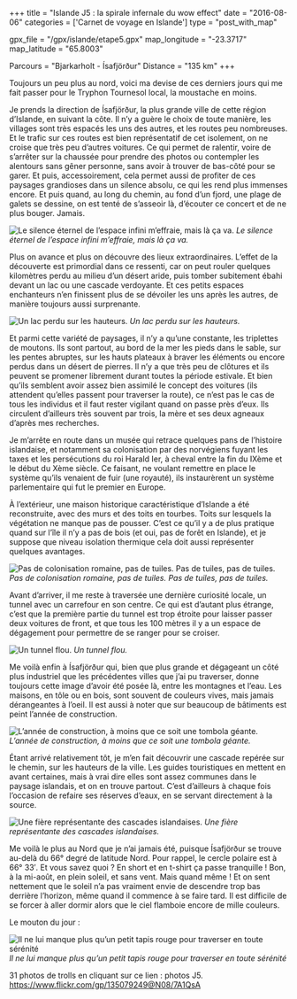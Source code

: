 +++
title = "Islande J5 : la spirale infernale du wow effect"
date = "2016-08-06"
categories = ['Carnet de voyage en Islande']
type = "post_with_map"

gpx_file = "/gpx/islande/etape5.gpx"
map_longitude = "-23.3717"
map_latitude = "65.8003"

Parcours = "Bjarkarholt - Ísafjörður"
Distance = "135 km"
+++



Toujours un peu plus au nord, voici ma devise de ces derniers jours qui me fait passer pour le Tryphon Tournesol local, la moustache en moins.

Je prends la direction de Ísafjörður, la plus grande ville de cette région d’Islande, en suivant la côte. Il n’y a guère le choix de toute manière, les villages sont très espacés les uns des autres, et les routes peu nombreuses. Et le trafic sur ces routes est bien représentatif de cet isolement, on ne croise que très peu d’autres voitures. Ce qui permet de ralentir, voire de s’arrêter sur la chaussée pour prendre des photos ou contempler les alentours sans gêner personne, sans avoir à trouver de bas-côté pour se garer. Et puis, accessoirement, cela permet aussi de profiter de ces paysages grandioses dans un silence absolu, ce qui les rend plus immenses encore. Et puis quand, au long du chemin, au fond d’un fjord, une plage de galets se dessine, on est tenté de s’asseoir là, d’écouter ce concert et de ne plus bouger. Jamais.


![Le silence éternel de l’espace infini m’effraie, mais là ça va.](/images/islande/j5/jurassic.jpg)
*Le silence éternel de l’espace infini m’effraie, mais là ça va.*

Plus on avance et plus on découvre des lieux extraordinaires. L’effet de la découverte est primordial dans ce ressenti, car on peut rouler quelques kilomètres perdu au milieu d’un désert aride, puis tomber subitement ébahi devant un lac ou une cascade verdoyante. Et ces petits espaces enchanteurs n’en finissent plus de se dévoiler les uns après les autres, de manière toujours aussi surprenante.


![Un lac perdu sur les hauteurs.](/images/islande/j5/jurassic.jpg)
*Un lac perdu sur les hauteurs.*

Et parmi cette variété de paysages, il n’y a qu’une constante, les triplettes de moutons. Ils sont partout, au bord de la mer les pieds dans le sable, sur les pentes abruptes, sur les hauts plateaux à braver les éléments ou encore perdus dans un désert de pierres. Il n’y a que très peu de clôtures et ils peuvent se promener librement durant toutes la période estivale. Et bien qu’ils semblent avoir assez bien assimilé le concept des voitures (ils attendent qu’elles passent pour traverser la route), ce n’est pas le cas de tous les individus et il faut rester vigilant quand on passe près d’eux. Ils circulent d’ailleurs très souvent par trois, la mère et ses deux agneaux d’après mes recherches.

Je m’arrête en route dans un musée qui retrace quelques pans de l’histoire islandaise, et notamment sa colonisation par des norvégiens fuyant les taxes et les persécutions du roi Harald Ier, à cheval entre la fin du IXème et le début du Xème siècle. Ce faisant, ne voulant remettre en place le système qu’ils venaient de fuir (une royauté), ils instaurèrent un système parlementaire qui fut le premier en Europe.

À l’extérieur, une maison historique caractéristique d’Islande a été reconstruite, avec des murs et des toits en tourbes. Toits sur lesquels la végétation ne manque pas de pousser. C’est ce qu’il y a de plus pratique quand sur l’île il n’y a pas de bois (et oui, pas de forêt en Islande), et je suppose que niveau isolation thermique cela doit aussi représenter quelques avantages.


![Pas de colonisation romaine, pas de tuiles. Pas de tuiles, pas de tuiles.](/images/islande/j5/jurassic.jpg)
*Pas de colonisation romaine, pas de tuiles. Pas de tuiles, pas de tuiles.*

Avant d’arriver, il me reste à traversée une dernière curiosité locale, un tunnel avec un carrefour en son centre. Ce qui est d’autant plus étrange, c’est que la première partie du tunnel est trop étroite pour laisser passer deux voitures de front, et que tous les 100 mètres il y a un espace de dégagement pour permettre de se ranger pour se croiser.


![Un tunnel flou.](/images/islande/j5/jurassic.jpg)
*Un tunnel flou.*

Me voilà enfin à Ísafjörður qui, bien que plus grande et dégageant un côté plus industriel que les précédentes villes que j’ai pu traverser, donne toujours cette image d’avoir été posée là, entre les montagnes et l’eau.
Les maisons, en tôle ou en bois, sont souvent de couleurs vives, mais jamais dérangeantes à l’oeil. Il est aussi à noter que sur beaucoup de bâtiments est peint l’année de construction.


![L’année de construction, à moins que ce soit une tombola géante.](/images/islande/j5/jurassic.jpg)
*L’année de construction, à moins que ce soit une tombola géante.*

Étant arrivé relativement tôt, je m’en fait découvrir une cascade repérée sur le chemin, sur les hauteurs de la ville. Les guides touristiques en mettent en avant certaines, mais à vrai dire elles sont assez communes dans le paysage islandais, et on en trouve partout. C’est d’ailleurs à chaque fois l’occasion de refaire ses réserves d’eaux, en se servant directement à la source.


![Une fière représentante des cascades islandaises.](/images/islande/j5/jurassic.jpg)
*Une fière représentante des cascades islandaises.*

Me voilà le plus au Nord que je n’ai jamais été, puisque Ísafjörður se trouve au-delà du 66° degré de latitude Nord. Pour rappel, le cercle polaire est à 66° 33′. Et vous savez quoi ? En short et en t-shirt ça passe tranquille ! Bon, à la mi-août, en plein soleil, et sans vent. Mais quand même !
Et on sent nettement que le soleil n’a pas vraiment envie de descendre trop bas derrière l’horizon, même quand il commence à se faire tard. Il est difficile de se forcer à aller dormir alors que le ciel flamboie encore de mille couleurs.

Le mouton du jour :


![Il ne lui manque plus qu’un petit tapis rouge pour traverser en toute sérénité](/images/islande/j5/jurassic.jpg)
*Il ne lui manque plus qu’un petit tapis rouge pour traverser en toute sérénité*

31 photos de trolls en cliquant sur ce lien : photos J5.
https://www.flickr.com/gp/135079249@N08/7A1QsA
